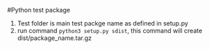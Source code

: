 #Python test package
1. Test folder is main test packge name as defined in setup.py
2. run command `python3 setup.py sdist`, this command will create dist/package_name.tar.gz
